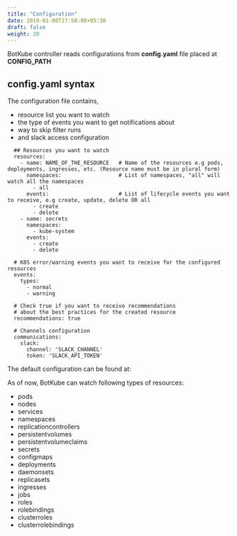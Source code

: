 ```yaml
---
title: "Configuration"
date: 2019-01-08T17:58:08+05:30
draft: false
weight: 20
---
```


BotKube controller reads configurations from **config.yaml** file placed at **CONFIG_PATH**

## config.yaml syntax
The configuration file contains, 

- resource list you want to watch
- the type of events you want to get notifications about
- way to skip filter runs
- and slack access configuration

```
  ## Resources you want to watch
  resources:
    - name: NAME_OF_THE_RESOURCE   # Name of the resources e.g pods, deployments, ingresses, etc. (Resource name must be in plural form)
      namespaces:                  # List of namespaces, "all" will watch all the namespaces
        - all
      events:                      # List of lifecycle events you want to receive, e.g create, update, delete OR all
        - create
        - delete
    - name: secrets
      namespaces:
        - kube-system
      events:
        - create
        - delete

  # K8S error/warning events you want to receive for the configured resources
  events:
    types:
      - normal
      - warning

  # Check true if you want to receive recommendations
  # about the best practices for the created resource
  recommendations: true
  
  # Channels configuration
  communications:
    slack:
      channel: 'SLACK_CHANNEL'
      token: 'SLACK_API_TOKEN'
```
The default configuration can be found at:


As of now, BotKube can watch following types of resources:

- pods
- nodes
- services
- namespaces
- replicationcontrollers
- persistentvolumes
- persistentvolumeclaims
- secrets
- configmaps
- deployments
- daemonsets
- replicasets
- ingresses
- jobs
- roles
- rolebindings
- clusterroles
- clusterrolebindings
